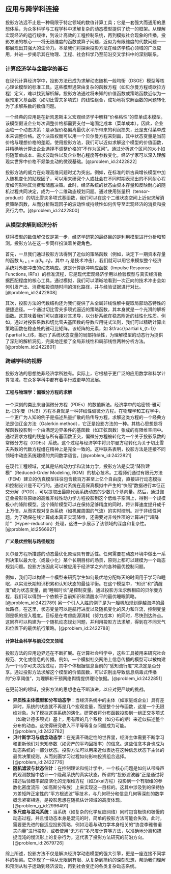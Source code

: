 ## 应用与跨学科连接

投影方法远不止是一种局限于特定领域的数值计算工具；它是一套强大而通用的思想体系，为众多科学与工程学科中求解复杂的动态模型提供了统一的框架。从理解宏观经济的运行规律，到设计高效的工程控制系统，再到模拟社会现象的传播，投影方法的核心——将无限维度的函数或算子问题，近似为有限维度的代数问题——都展现出其强大的生命力。本章我们将探索投影方法在经济学核心领域的广泛应用，并进一步揭示其在物理、工程、社会科学乃至前沿交叉学科中的深刻联系。

### 计算经济学与金融学的基石

在现代计算经济学中，投影方法已成为求解动态随机一般均衡（DSGE）模型等核心理论模型的标准工具。这些模型通常由复杂的函数方程（如贝尔曼方程或欧拉方程）定义，难以找到解析解。投影方法通过将未知的价值函数或策略函数近似为一组预定义基函数（如切比雪夫多项式）的线性组合，成功地将求解函数的问题转化为了求解系数的数值问题。

一个经典的应用是在新凯恩斯主义宏观经济学中解释“价格粘性”的菜单成本模型。该模型假设企业每次调整价格都需要支付一笔固定成本（菜单成本）。因此，企业面临一个动态决策：是承担价格偏离最优水平所带来的利润损失，还是支付菜单成本来调整价格。这个决策权衡可以用一个贝尔曼方程来刻画，其中状态变量是当前价格与理想价格的差距。使用投影方法，我们可以近似求解这个模型的价值函数，并精确地计算出企业选择不调整价格的“不作为区间”。通过分析这个区间的大小如何随菜单成本、需求波动性以及企业耐心程度等参数变化，经济学家可以深入理解现实世界中价格不频繁变动的微观基础。[@problem_id:2422822]

投影方法的威力在处理高维问题时尤为突出。例如，在标准的新古典增长模型中加入随机变化的贴现因子，可以用来研究个人或社会在不同时期表现出的不同耐心程度如何影响其消费和储蓄决策。此时，经济系统的状态由资本存量和反映耐心的随机过程共同决定，成为一个二维动态规划问题。通过使用张量积（tensor-product）的切比雪夫多项式基函数，我们可以在这个二维状态空间上近似求解消费策略函数，从而分析贴现因子的波动性或持续性如何传导至宏观经济的消费和投资行为中。[@problem_id:2422800]

### 从模型求解到经济分析

获得模型的数值解仅仅是第一步，经济学研究的最终目的是利用模型进行分析和预测。投影方法在这一步同样扮演着关键角色。

首先，一旦我们通过投影方法得到了近似的策略函数（例如，决定下一期资本存量的函数 $k_{t+1} = g(k_t, z_t)$，其中 $z_t$ 是技术冲击），我们就可以用它来模拟整个经济系统对外部冲击的动态响应。这是计算脉冲响应函数（Impulse Response Functions, IRFs）的标准流程，它是现代宏观经济学用以检验模型与真实经济数据匹配程度的核心工具。通过模拟，我们可以清晰地看到一次正向的技术冲击会如何引发产出、消费和投资随时间的演化路径，并与经验证据进行对比。[@problem_id:2422808]

其次，投影方法的代数结构还为我们提供了从全局非线性解中提取局部动态特性的便捷途径。一个通过切比雪夫多项式逼近的策略函数，其本身就是一个光滑的解析函数。这意味着我们可以直接对其求导，以分析系统在稳态附近的线性化性质。例如，通过对投影系数和切比雪夫基函数的导数应用链式法则，我们可以精确计算出策略函数在稳态处的雅可比矩阵。该矩阵的元素，如 $\frac{\partial k_{t+1}}{\partial k_t}$，揭示了系统状态变量的局部持续性，为理解模型的动态行为提供了深刻的解析洞见，完美地连接了全局非线性和局部线性两种分析方法。[@problem_id:2422801]

### 跨越学科的视野

投影方法的思想绝非经济学所独有。实际上，它根植于更广泛的应用数学和科学计算领域，在众多学科中都有着平行或更早的发展。

#### 工程与物理学：偏微分方程的求解

一个深刻的类比来自偏微分方程（PDEs）的数值解法。经济学中的哈密顿-雅可比-贝尔曼（HJB）方程本身就是一种非线性偏微分方程。在物理学和工程学中，一个更广为人知的例子是描述热量扩散的热传导方程。求解这类方程的一个经典方法是伽辽金方法（Galerkin method），它正是投影方法的一种。其核心思想是将解函数投影到一个由满足边界条件的基函数（如正弦函数）张成的有限维空间中。通过要求方程的残差与所有基函数正交，偏微分方程被转化为一个关于投影系数的常微分方程（ODEs）系统。这个过程与经济学中将贝尔曼方程转化为关于切比雪夫系数的代数方程组在精神上是完全一致的。这种联系表明，投影方法是连接不同领域中动态系统建模的共同数学语言。[@problem_id:2422821]

在现代工程领域，尤其是结构动力学和流体力学，投影方法是实现“降阶建模”（Reduced-Order Modeling, ROM）的核心技术。工程师们通过有限元方法（FEM）建立的仿真模型往往包含数百万甚至上亿个自由度，直接进行动态模拟和控制设计是不可行的。通过对系统在高保真模拟中产生的“快照”数据进行本征正交分解（POD），可以提取出最能代表系统动态的少数几个基向量。然后，通过伽辽金投影将原始的高维非线性动力学方程投影到这个低维子空间上，得到一个规模极小的降阶模型。这个降阶模型可以在保持足够精度的同时，将计算速度提升成千上万倍，从而实现对复杂系统（如机翼周围的气流）的实时控制。对于非线性问题，为了确保在线计算成本真正实现降维，还需要对非线性项的计算进行“超降阶”（Hyper-reduction）处理，这进一步展示了该领域的深度和复杂性。[@problem_id:2566927]

#### 广义最优控制与路径规划

贝尔曼方程所描述的动态最优化原理具有普适性。任何需要在动态环境中做出一系列决策以最大化（或最小化）某个长期目标的场景，原则上都可以建模为一个动态规划问题。投影方法因此可以被应用于经济学之外的各种最优控制问题。

例如，我们可以构建一个模型来研究学生如何最优地分配每天的时间用于学习和睡眠，以实现长期知识积累和认知状态的最佳平衡。在这个模型中，“知识”和“清醒度”成为状态变量，而“睡眠时长”是控制变量。通过投影方法求解相应的贝尔曼方程，我们可以得到一个依赖于当前知识和清醒水平的最优睡眠策略。[@problem_id:2422789] 另一个引人入胜的例子是为一艘帆船规划穿越海洋的最优路径。在这里，状态变量可以是航行进度以及随机变化的风力和洋流，控制变量则是帆的投入程度。目标是在考虑能源消耗（努力成本）的同时，尽快到达终点。这同样可以构建为一个随机动态规划问题，并利用投影方法求解，得到在不同天气和位置下的最优航行策略。[@problem_id:2422788]

#### 计算社会科学与前沿交叉领域

投影方法的应用边界还在不断扩展。在计算社会科学中，这些工具被用来研究社会规范、文化或信息的传播。例如，一个模拟社交网络上信息传播的模型可以被构建为一个马尔可夫决策过程，其中个体根据信息当前的“感知流行度”来决定是否分享。通过投影方法求解这个模型的价值函数，可以识别出导致信息病毒式传播的“分享阈值”，为理解和干预网络舆情提供理论依据。[@problem_id:2422851]

在更前沿的领域，投影方法的思想也在不断演进，以应对更严峻的挑战。
*   **异质性主体模型和分布动态学**：当经济系统中的主体（如家庭或企业）具有差异时，系统的状态就不再是几个宏观变量，而是整个分布函数，这是一个无限维对象。为了模拟这类系统的演化，研究者将分布函数投影到一组正交多项式（如勒让德多项式）基上，用有限的几个系数（如分布的矩）来近似描述整个分布的动态。这使得研究收入不平等等复杂问题成为可能。[@problem_id:2422782]
*   **贝叶斯学习与信念动态学**：在充满不确定性的世界里，经济主体需要不断学习和更新他们对未知参数（如资产的平均回报率）的信念。这些信念本身也成为动态系统的一部分状态。投影方法可以用来近似表达在这种信念状态下主体的最优决策规则，从而刻画学习过程如何影响投资组合选择。[@problem_id:2422776]
*   **随机滤波与状态估计**：在控制理论和统计学中，一个核心问题是如何从带噪声的观测数据中估计一个隐藏系统的真实状态。所谓的“投影滤波器”正是通过将描述后验概率密度演化的无限维方程（如Zakai方程）投影到一个有限维的参数化密度流形（如高斯分布族）上来实现这一目标的。这其中涉及到的保持协方差矩阵正定性的“平方根滤波”等技术，与几何积分和信息几何等深刻的数学概念紧密相连，是投影思想在随机估计领域的高度体现。[@problem_g_id:2996491]
*   **多尺度与混沌系统**：当系统（如复杂的化学反应网络）同时包含极快和极慢的动态过程，并且慢动态本身是混沌的时，简单的投影方法可能会失效。此时，需要更先进的自适应投影策略，例如沿着与动力学本身相关的“协变李雅普诺夫向量”进行投影，或者使用“无方程”多尺度计算等方法，以准确地分离和捕捉混沌的慢流形上的复杂行为。这代表了投影方法研究的前沿方向。[@problem_id:2679726]

综上所述，投影方法不仅是解决经济学动态模型的强大引擎，更是一座连接不同学科的桥梁。它体现了一种从无限到有限、从复杂到简约的深刻思想，帮助我们理解和预测从粒子运动到经济波动，再到社会变迁的各类复杂动态系统。